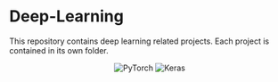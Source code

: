 # Deep-Learning
This repository contains deep learning related projects. Each project is contained in its own folder.

<p align="center">
  <img src="https://miro.medium.com/max/1000/1*ZLLZPo4kiH-cBzUYEukEVg.png" alt="PyTorch"/>
    <img src="https://keras.io/img/logo.png" alt="Keras"/>
</p>

